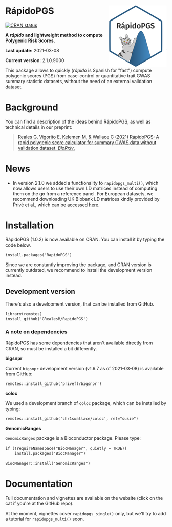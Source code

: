# RápidoPGS <a href='http://GRealesM.github.io/RapidoPGS'><img src='man/figures/logo.png' align="right" height="190.5" /></a>

<!-- badges: start -->

[![CRAN
status](https://www.r-pkg.org/badges/version/RapidoPGS)](https://cran.r-project.org/package=RapidoPGS)
<!-- badges: end -->

**A *rápido* and lightweight method to compute Polygenic Risk Scores.**

**Last update:** 2021-03-08

**Current version:** 2.1.0.9000

This package allows to quickly (*rápido* is Spanish for "fast") compute polygenic scores (PGS) from case-control or quantitative trait GWAS summary statistic datasets, without the need of an external validation dataset.

# Background

You can find a description of the ideas behind RápidoPGS, as well as technical details in our preprint:

> [Reales G, Vigorito E, Kelemen M, & Wallace C (2021) RápidoPGS: A rapid polygenic score calculator for summary GWAS data without validation dataset. *BioRxiv*.](https://www.biorxiv.org/content/10.1101/2020.07.24.220392v2)

# News

* In version 2.1.0 we added a functionality to `rapidopgs_multi()`, which now allows users to use their own LD matrices instead of computing them on the go from a reference panel. For European datasets, we recommend downloading UK Biobank LD matrices kindly provided by Privé et al., which can be accessed [here](https://figshare.com/articles/dataset/European_LD_reference/13034123).


# Installation

RápidoPGS (1.0.2) is now available on CRAN. You can install it by typing the code below.
```
install.packages("RapidoPGS")
```
Since we are constantly improving the package, and CRAN version is currently outdated, we recommend to install the development version instead.

## Development version

There's also a development version, that can be installed from GitHub.
```
library(remotes)
install_github('GRealesM/RapidoPGS')
```

### A note on dependencies

RápidoPGS has some dependencies that aren't available directly from CRAN, so must be installed a bit differently.

**bigsnpr**

Current `bigsnpr` development version (v1.6.7 as of 2021-03-08) is available from GitHub:
```
remotes::install_github('privefl/bigsnpr')
```


**coloc**

We used a development branch of `coloc` package, which can be installed by typing:
```
remotes::install_github('chr1swallace/coloc', ref="susie")
```


**GenomicRanges**

`GenomicRanges` package is a Bioconductor package. Please type:
```
if (!requireNamespace("BiocManager", quietly = TRUE))
    install.packages("BiocManager")

BiocManager::install("GenomicRanges")
```


# Documentation

Full documentation and vignettes are available on the website (click on the cat if you're at the GitHub repo).

At the moment, vignettes cover `rapidopgs_single()` only, but we'll try to add a tutorial for `rapidopgs_multi()` soon.


